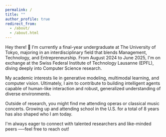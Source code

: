 ```yaml
---
permalink: /
title: ""
author_profile: true
redirect_from: 
  - /about/
  - /about.html
---
```


Hey there! 👋 I'm currently a final-year undergraduate at The University of Tokyo, majoring in an interdisciplinary field that blends Management, Technology, and Entrepreneurship. From August 2024 to June 2025, I'm on exchange at the Swiss Federal Institute of Technology Lausanne (EPFL), diving deeply into Computer Science research.

My academic interests lie in generative modeling, multimodal learning, and computer vision. Ultimately, I aim to contribute to building intelligent agents capable of human-like interaction and robust, generalized understanding of diverse environments.

Outside of research, you might find me attending operas or classical music concerts. Growing up and attending school in the U.S. for a total of 8 years has also shaped who I am today.

I'm always eager to connect with talented researchers and like-minded peers —–feel free to reach out!

<div style="transform: scale(0.3); transform-origin: center top;">
  <script type="text/javascript" id="clstr_globe" src="//clustrmaps.com/globe.js?d=srncnzdP_Lyw0GnjEMFSAewygtNHmp17ajsJPuG2plU"></script>
</div>